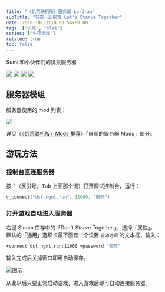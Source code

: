 ```yaml
---
title: "《饥荒联机版》服务器 Lordran"
subTitle: "有空一起挨饿 Let's Starve Together"
date: 2020-10-31T18:00:54+08:00
tags: ["饥荒", "Klei"]
series: ["生存游戏"]
related: true
toc: false
---
```


Sumi 和小伙伴们的饥荒服务器  

<span class="sticker">
<a href="https://forums.kleientertainment.com/game-updates/dst/" target="_blank"><img src="https://img.shields.io/endpoint?url=https://shields.osrp.run/dst/server" /></a>
<img src="https://img.shields.io/endpoint?url=https://shields.osrp.run/dst/status" />
<a href="https://store.steampowered.com/app/322330/Dont_Starve_Together/" target="_blank"><img src="https://img.shields.io/endpoint?url=https://shields.osrp.run/dst/steam?&logo=steam" /></a>
<img src="https://img.shields.io/endpoint?url=https://shields.osrp.run/dst/connect" />
</span>

## 服务器模组

服务器使用的 mod 列表：  

<span class="sticker">
<a href="https://steamcommunity.com/sharedfiles/filedetails/?id=2048193561" target="_blank"><img src="https://img.shields.io/badge/[DST]_Server_Mods_for_Lordran-服务器_Mods_合集-orange?logo=steam&logoColor=white" data-sticker /></a>
</span>

详见《<a href="/game/dont_starve_together-mods/#server-mods-for-lordran-%E8%87%AA%E7%94%A8%E7%9A%84%E6%9C%8D%E5%8A%A1%E5%99%A8-mods" target="_blank">〈饥荒联机版〉Mods 推荐</a>》「自用的服务器 Mods」部分。  

## 游玩方法

### 控制台直连服务器

按 <kbd>`</kbd>（反引号，<kbd>Tab</kbd> 上面那个键）打开调试控制台，运行：  
```Lua
c_connect("dst.ngnl.run", 11000, "密码")
```

### 打开游戏自动进入服务器

右键 Steam 库存中的「Don't Starve Together」，选择「属性」。  
默认的「通用」选项卡最下面有一个设置 `启动选项` 的文本框，输入：  

```Bash
+connect dst.ngnl.run:11000 +password "密码"
```

输入完成后关掉窗口即可自动保存。  

![图示](https://i.loli.net/2021/11/12/xAlg2tGVRewYJMZ.png)

从此以后只要正常启动游戏，进入游戏后即可自动连接服务器。  

